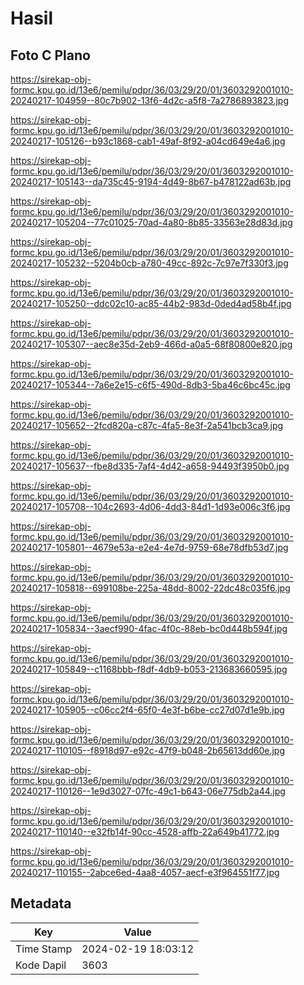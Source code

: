 # Hasil

## Foto C Plano

https://sirekap-obj-formc.kpu.go.id/13e6/pemilu/pdpr/36/03/29/20/01/3603292001010-20240217-104959--80c7b902-13f6-4d2c-a5f8-7a2786893823.jpg

https://sirekap-obj-formc.kpu.go.id/13e6/pemilu/pdpr/36/03/29/20/01/3603292001010-20240217-105126--b93c1868-cab1-49af-8f92-a04cd649e4a6.jpg

https://sirekap-obj-formc.kpu.go.id/13e6/pemilu/pdpr/36/03/29/20/01/3603292001010-20240217-105143--da735c45-9194-4d49-8b67-b478122ad63b.jpg

https://sirekap-obj-formc.kpu.go.id/13e6/pemilu/pdpr/36/03/29/20/01/3603292001010-20240217-105204--77c01025-70ad-4a80-8b85-33563e28d83d.jpg

https://sirekap-obj-formc.kpu.go.id/13e6/pemilu/pdpr/36/03/29/20/01/3603292001010-20240217-105232--5204b0cb-a780-49cc-892c-7c97e7f330f3.jpg

https://sirekap-obj-formc.kpu.go.id/13e6/pemilu/pdpr/36/03/29/20/01/3603292001010-20240217-105250--ddc02c10-ac85-44b2-983d-0ded4ad58b4f.jpg

https://sirekap-obj-formc.kpu.go.id/13e6/pemilu/pdpr/36/03/29/20/01/3603292001010-20240217-105307--aec8e35d-2eb9-466d-a0a5-68f80800e820.jpg

https://sirekap-obj-formc.kpu.go.id/13e6/pemilu/pdpr/36/03/29/20/01/3603292001010-20240217-105344--7a6e2e15-c6f5-490d-8db3-5ba46c6bc45c.jpg

https://sirekap-obj-formc.kpu.go.id/13e6/pemilu/pdpr/36/03/29/20/01/3603292001010-20240217-105652--2fcd820a-c87c-4fa5-8e3f-2a541bcb3ca9.jpg

https://sirekap-obj-formc.kpu.go.id/13e6/pemilu/pdpr/36/03/29/20/01/3603292001010-20240217-105637--fbe8d335-7af4-4d42-a658-94493f3950b0.jpg

https://sirekap-obj-formc.kpu.go.id/13e6/pemilu/pdpr/36/03/29/20/01/3603292001010-20240217-105708--104c2693-4d06-4dd3-84d1-1d93e006c3f6.jpg

https://sirekap-obj-formc.kpu.go.id/13e6/pemilu/pdpr/36/03/29/20/01/3603292001010-20240217-105801--4679e53a-e2e4-4e7d-9759-68e78dfb53d7.jpg

https://sirekap-obj-formc.kpu.go.id/13e6/pemilu/pdpr/36/03/29/20/01/3603292001010-20240217-105818--699108be-225a-48dd-8002-22dc48c035f6.jpg

https://sirekap-obj-formc.kpu.go.id/13e6/pemilu/pdpr/36/03/29/20/01/3603292001010-20240217-105834--3aecf990-4fac-4f0c-88eb-bc0d448b594f.jpg

https://sirekap-obj-formc.kpu.go.id/13e6/pemilu/pdpr/36/03/29/20/01/3603292001010-20240217-105849--c1168bbb-f8df-4db9-b053-213683660595.jpg

https://sirekap-obj-formc.kpu.go.id/13e6/pemilu/pdpr/36/03/29/20/01/3603292001010-20240217-105905--c06cc2f4-65f0-4e3f-b6be-cc27d07d1e9b.jpg

https://sirekap-obj-formc.kpu.go.id/13e6/pemilu/pdpr/36/03/29/20/01/3603292001010-20240217-110105--f8918d97-e92c-47f9-b048-2b65613dd60e.jpg

https://sirekap-obj-formc.kpu.go.id/13e6/pemilu/pdpr/36/03/29/20/01/3603292001010-20240217-110126--1e9d3027-07fc-49c1-b643-06e775db2a44.jpg

https://sirekap-obj-formc.kpu.go.id/13e6/pemilu/pdpr/36/03/29/20/01/3603292001010-20240217-110140--e32fb14f-90cc-4528-affb-22a649b41772.jpg

https://sirekap-obj-formc.kpu.go.id/13e6/pemilu/pdpr/36/03/29/20/01/3603292001010-20240217-110155--2abce6ed-4aa8-4057-aecf-e3f964551f77.jpg


## Metadata

| Key        | Value               |
| ---------- | ------------------- |
| Time Stamp | 2024-02-19 18:03:12 |
| Kode Dapil | 3603                |



